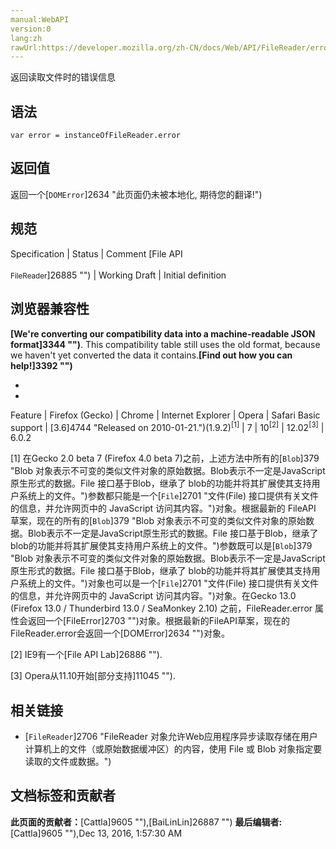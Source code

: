 ```yaml
---
manual:WebAPI
version:0
lang:zh
rawUrl:https://developer.mozilla.org/zh-CN/docs/Web/API/FileReader/error
---
```






返回读取文件时的错误信息


## 语法<a name="语法"></a>

```
var error = instanceOfFileReader.error

```

## 返回值<a name="返回值"></a>


返回一个[`DOMError`]2634 "此页面仍未被本地化, 期待您的翻译!")


## 规范<a name="规范"></a>

Specification | Status | Comment 
[File API<br></br><small>FileReader</small>]26885 "") | Working Draft | Initial definition 


## 浏览器兼容性<a name="浏览器兼容性"></a>


**[We&#39;re converting our compatibility data into a machine-readable JSON format]3344 "")**. This compatibility table still uses the old format, because we haven&#39;t yet converted the data it contains.**[Find out how you can help!]3392 "")**


* 
* 

Feature | Firefox (Gecko) | Chrome | Internet Explorer | Opera | Safari 
Basic support | [3.6]4744 "Released on 2010-01-21.")(1.9.2)<sup>[1]</sup> | 7 | 10<sup>[2]</sup> | 12.02<sup>[3]</sup> | 6.0.2 





[1] 在Gecko 2.0 beta 7 (Firefox 4.0 beta 7)之前，上述方法中所有的[`Blob`]379 "Blob 对象表示不可变的类似文件对象的原始数据。Blob表示不一定是JavaScript原生形式的数据。File 接口基于Blob，继承了 blob的功能并将其扩展使其支持用户系统上的文件。")参数都只能是一个[`File`]2701 "文件(File) 接口提供有关文件的信息，并允许网页中的 JavaScript 访问其内容。")对象。根据最新的 FileAPI 草案，现在的所有的[`Blob`]379 "Blob 对象表示不可变的类似文件对象的原始数据。Blob表示不一定是JavaScript原生形式的数据。File 接口基于Blob，继承了 blob的功能并将其扩展使其支持用户系统上的文件。")参数既可以是[`Blob`]379 "Blob 对象表示不可变的类似文件对象的原始数据。Blob表示不一定是JavaScript原生形式的数据。File 接口基于Blob，继承了 blob的功能并将其扩展使其支持用户系统上的文件。")对象也可以是一个[`File`]2701 "文件(File) 接口提供有关文件的信息，并允许网页中的 JavaScript 访问其内容。")对象。在Gecko 13.0 (Firefox 13.0 / Thunderbird 13.0 / SeaMonkey 2.10) 之前，FileReader.error 属性会返回一个[FileError]2703 "")对象。根据最新的FileAPI草案，现在的 FileReader.error会返回一个[DOMError]2634 "")对象。



[2] IE9有一个[File API Lab]26886 "").



[3] Opera从11.10开始[部分支持]11045 "").


## 相关链接<a name="相关链接"></a>

* [`FileReader`]2706 "FileReader 对象允许Web应用程序异步读取存储在用户计算机上的文件（或原始数据缓冲区）的内容，使用 File 或 Blob 对象指定要读取的文件或数据。")



## 文档标签和贡献者
**此页面的贡献者：**[Cattla]9605 ""),[BaiLinLin]26887 "")
**最后编辑者:**[Cattla]9605 ""),<time>Dec 13, 2016, 1:57:30 AM</time>


